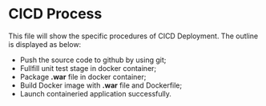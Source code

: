 # CICD Process

This file will show the specific procedures of CICD Deployment. The outline is displayed as below:
- Push the source code to github by using git;
- Fullfill unit test stage in docker container;
- Package **.war** file in docker container;
- Build Docker image with **.war** file and Dockerfile;
- Launch containeried application successfully.

